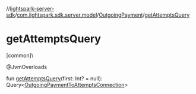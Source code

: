 //[lightspark-server-sdk](../../../index.md)/[com.lightspark.sdk.server.model](../index.md)/[OutgoingPayment](index.md)/[getAttemptsQuery](get-attempts-query.md)

# getAttemptsQuery

[common]\

@JvmOverloads

fun [getAttemptsQuery](get-attempts-query.md)(first: Int? = null): Query&lt;[OutgoingPaymentToAttemptsConnection](../-outgoing-payment-to-attempts-connection/index.md)&gt;
